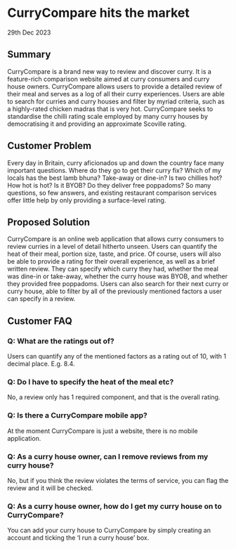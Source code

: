 # CurryCompare hits the market
29th Dec 2023


## Summary
CurryCompare is a brand new way to review and discover curry. It is a feature-rich comparison website aimed at curry consumers and curry house owners. CurryCompare allows users to provide a detailed review of their meal and serves as a log of all their curry experiences. Users are able to search for curries and curry houses and filter by myriad criteria, such as a highly-rated chicken madras that is very hot. CurryCompare seeks to standardise the chilli rating scale employed by many curry houses by democratising it and providing an approximate Scoville rating.


## Customer Problem
Every day in Britain, curry aficionados up and down the country face many important questions. Where do they go to get their curry fix? Which of my locals has the best lamb bhuna? Take-away or dine-in? Is two chillies hot? How hot is hot? Is it BYOB? Do they deliver free poppadoms? So many questions, so few answers, and existing restaurant comparison services offer little help by only providing a surface-level rating.


## Proposed Solution
CurryCompare is an online web application that allows curry consumers to review curries in a level of detail hitherto unseen. Users can quantify the heat of their meal, portion size, taste, and price. Of course, users will also be able to provide a rating for their overall experience, as well as a brief written review. They can specify which curry they had, whether the meal was dine-in or take-away, whether the curry house was BYOB, and whether they provided free poppadoms. Users can also search for their next curry or curry house, able to filter by all of the previously mentioned factors a user can specify in a review.

## Customer FAQ

### Q: What are the ratings out of?
Users can quantify any of the mentioned factors as a rating out of 10, with 1 decimal place. E.g. 8.4.
### Q: Do I have to specify the heat of the meal etc?
No, a review only has 1 required component, and that is the overall rating.
### Q: Is there a CurryCompare mobile app?
At the moment CurryCompare is just a website, there is no mobile application.
### Q: As a curry house owner, can I remove reviews from my curry house?
No, but if you think the review violates the terms of service, you can flag the review and it will be checked.
### Q: As a curry house owner, how do I get my curry house on to CurryCompare?
You can add your curry house to CurryCompare by simply creating an account and ticking the ‘I run a curry house’ box.
